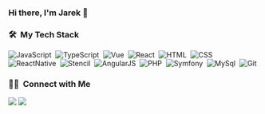 ### Hi there, I'm Jarek 👋

### 🛠 &nbsp;My Tech Stack

![JavaScript](https://img.shields.io/badge/-JavaScript-05122A?style=flat&logo=javascript)&nbsp;
![TypeScript](https://img.shields.io/badge/-TypeScript-05122A?style=flat&logo=typescript)&nbsp;
![Vue](https://img.shields.io/badge/-Vue-05122A?style=flat&logo=Vue.js)&nbsp;
![React](https://img.shields.io/badge/-React-05122A?style=flat&logo=react)&nbsp;
![HTML](https://img.shields.io/badge/-HTML-05122A?style=flat&logo=HTML5)&nbsp;
![CSS](https://img.shields.io/badge/-CSS-05122A?style=flat&logo=CSS3&logoColor=1572B6)&nbsp;
![ReactNative](https://img.shields.io/badge/-ReactNative-05122A?style=flat&logo=ReactNative)&nbsp;
![Stencil](https://img.shields.io/badge/-Stencil-05122A?style=flat&logo=StencilJS)&nbsp;
![AngularJS](https://img.shields.io/badge/-AngularJS-05122A?style=flat&logo=AngularJS)&nbsp;
![PHP](https://img.shields.io/badge/-PHP-05122A?style=flat&logo=php)&nbsp;
![Symfony](https://img.shields.io/badge/-Symfony-05122A?style=flat&logo=Symfony)&nbsp;
![MySql](https://img.shields.io/badge/-MySql-05122A?style=flat&logo=MySql)&nbsp;
![Git](https://img.shields.io/badge/-Git-05122A?style=flat&logo=git)&nbsp;

### 🤝🏻 &nbsp;Connect with Me

<a href="https://www.linkedin.com/in/jarek-skuder-82727712b"><img src="https://img.shields.io/badge/-Jarek%20Skuder-0077B5?style=flat&logo=Linkedin&logoColor=white"/></a>
<a href="mailto:jarek.skuder@gmail.com"><img src="https://img.shields.io/badge/-jarek.skuder@gmail.com-D14836?style=flat&logo=Gmail&logoColor=white"/></a>
